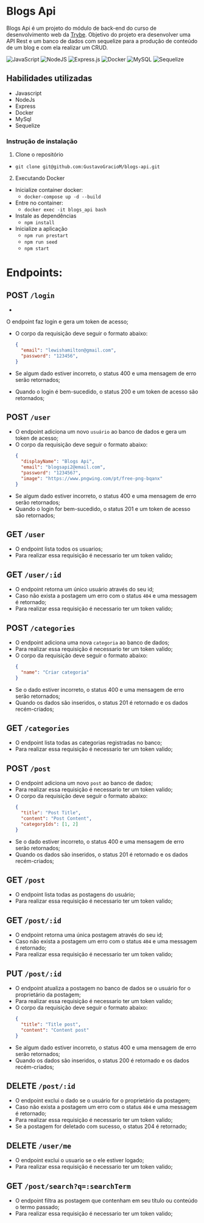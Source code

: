 # Blogs Api

Blogs Api é um projeto do módulo de back-end do curso de desenvolvimento  web da <a href="https://www.betrybe.com/">Trybe</a>. Objetivo do projeto era desenvolver uma API Rest e um banco de dados com sequelize para a produção de conteúdo de um blog e com ela realizar um CRUD.



![JavaScript](https://img.shields.io/badge/javascript-%23323330.svg?style=for-the-badge&logo=javascript&logoColor=%23F7DF1E)
![NodeJS](https://img.shields.io/badge/node.js-6DA55F?style=for-the-badge&logo=node.js&logoColor=white)
![Express.js](https://img.shields.io/badge/express.js-%23404d59.svg?style=for-the-badge&logo=express&logoColor=%2361DAFB)
![Docker](https://img.shields.io/badge/docker-%230db7ed.svg?style=for-the-badge&logo=docker&logoColor=white)
![MySQL](https://img.shields.io/badge/mysql-%2300f.svg?style=for-the-badge&logo=mysql&logoColor=white)
![Sequelize](https://img.shields.io/badge/Sequelize-52B0E7?style=for-the-badge&logo=Sequelize&logoColor=white)

## Habilidades utilizadas

* Javascript
* NodeJs
* Express
* Docker
* MySql
* Sequelize 


### Instrução de instalação

1. Clone o repositório
* `git clone git@github.com:GustavoGracioM/blogs-api.git`

2. Executando  Docker

* Inicialize container docker:
    * `docker-compose up -d --build`
* Entre no container:
    * `docker exec -it blogs_api bash`
* Instale as dependências
    * `npm install`
* Inicialize a aplicação
    * `npm run prestart`
    * `npm run seed`
    * `npm start`
    
# Endpoints:

## POST `/login`
- 
O endpoint faz login e gera um token de acesso;
- O corpo da requisição deve seguir o formato abaixo:
  ```json
  {
    "email": "lewishamilton@gmail.com",
    "password": "123456",
  }
  ```
- Se algum dado estiver incorreto, o status 400 e uma mensagem de erro serão retornados;

- Quando o login é bem-sucedido, o status 200 e um token de acesso são retornados;

## POST `/user`
- O endpoint adiciona um novo `usuário` ao banco de dados e gera um token de acesso;
- O corpo da requisição deve seguir o formato abaixo:
  ```json
  {
    "displayName": "Blogs Api",
    "email": "blogsapi2@email.com",
    "password": "1234567",
    "image": "https://www.pngwing.com/pt/free-png-bqanx"
  }
  ```
- Se algum dado estiver incorreto, o status 400 e uma mensagem de erro serão retornados;
- Quando o login for bem-sucedido, o status 201 e um token de acesso são retornados;

## GET `/user`
- O endpoint lista todos os usuarios;
- Para realizar essa requisição é necessario ter um token valido;

## GET `/user/:id`
- O endpoint retorna um único usuário através do seu id;
- Caso não exista a postagem um erro com o status `404` e uma messagem é retornado;
- Para realizar essa requisição é necessario ter um token valido;

## POST `/categories`
- O endpoint adiciona uma nova `categoria` ao banco de dados;
- Para realizar essa requisição é necessario ter um token valido;
- O corpo da requisição deve seguir o formato abaixo:
  ```json
  {
    "name": "Criar categoria"
  }
  ```
- Se o dado estiver incorreto, o status 400 e uma mensagem de erro serão retornados;
- Quando os dados são inseridos, o status 201 é retornado e os dados recém-criados;

## GET `/categories`
- O endpoint lista todas as categorias registradas no banco;
- Para realizar essa requisição é necessario ter um token valido;

## POST `/post`
- O endpoint adiciona um novo `post` ao banco de dados;
- Para realizar essa requisição é necessario ter um token valido;
- O corpo da requisição deve seguir o formato abaixo:
  ```json
  {
    "title": "Post Title",
    "content": "Post Content",
    "categoryIds": [1, 2]
  }
  ```
- Se o dado estiver incorreto, o status 400 e uma mensagem de erro serão retornados;
- Quando os dados são inseridos, o status 201 é retornado e os dados recém-criados;
    
## GET `/post`
- O endpoint lista todas as postagens do usuário;
- Para realizar essa requisição é necessario ter um token valido;

## GET `/post/:id`
- O endpoint retorna uma única postagem através do seu id;
- Caso não exista a postagem um erro com o status `404` e uma messagem é retornado;
- Para realizar essa requisição é necessario ter um token valido;
    
## PUT `/post/:id`
- O endpoint atualiza a postagem no banco de dados se o usuário for o proprietário da postagem;
- Para realizar essa requisição é necessario ter um token valido;
- O corpo da requisição deve seguir o formato abaixo:
  ```json
  {
    "title": "Title post",
    "content": "Content post"
  }
  ```
- Se algum dado estiver incorreto, o status 400 e uma mensagem de erro serão retornados;
- Quando os dados são inseridos, o status 200 é retornado e os dados recém-criados;

## DELETE `/post/:id`
- O endpoint exclui o dado se o usuário for o proprietário da postagem;
- Caso não exista a postagem um erro com o status `404` e uma messagem é retornado;
- Para realizar essa requisição é necessario ter um token valido;
- Se a postagem for deletado com sucesso, o status 204 é retornado;

## DELETE `/user/me`
- O endpoint exclui o usuario se o ele estiver logado;
- Para realizar essa requisição é necessario ter um token valido;

## GET `/post/search?q=:searchTerm`
- O endpoint filtra as postagem que contenham em seu título ou conteúdo o termo passado;
- Para realizar essa requisição é necessario ter um token valido;
